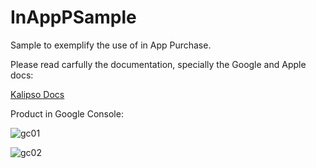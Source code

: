 # InAppPSample

Sample to exemplify the use of in App Purchase.

Please read carfully the documentation, specially the Google and Apple docs:

[Kalipso Docs](https://docs.sysdevmobile.com/kalipso50/inapp_purchase_initialize.htm)

Product in Google Console:

![gc01](https://user-images.githubusercontent.com/63238112/123460716-f634a280-d5df-11eb-84da-b53bc132896d.png)

![gc02](https://user-images.githubusercontent.com/63238112/123460736-ff257400-d5df-11eb-83c2-c9da26864c4c.png)




